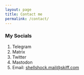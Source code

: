 ```yaml
---
layout: page
title: Contact me
permalink: /contact/
---
```


### My Socials

1. Telegram
2. Matrix
3. Twitter
4. Mastodon
5. Email: shellshock.mail@skiff.com
